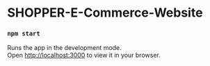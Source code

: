 # SHOPPER-E-Commerce-Website

### `npm start`

Runs the app in the development mode.\
Open [http://localhost:3000](http://localhost:3000) to view it in your browser.



